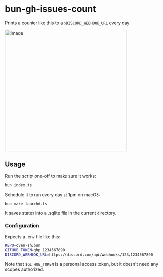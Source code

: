 # bun-gh-issues-count

Prints a counter like this to a `$DISCORD_WEBHOOK_URL` every day:

<img width="395" alt="image" src="https://github.com/oven-sh/bun/assets/709451/f7ef49f0-2818-4022-9c83-804ec6b8ebf9">

## Usage

Run the script one-off to make sure it works:

```sh
bun index.ts
```

Schedule it to run every day at 1pm on macOS:

```sh
bun make-launchd.ts
```

It saves states into a .sqlite file in the current directory.

### Configuration

Expects a .env file like this:

```sh
REPO=oven-sh/bun
GITHUB_TOKEN=ghp_1234567890
DISCORD_WEBHOOK_URL=https://discord.com/api/webhooks/123/1234567890
```

Note that `$GITHUB_TOKEN` is a personal access token, but it doesn't need any scopes authorized.
